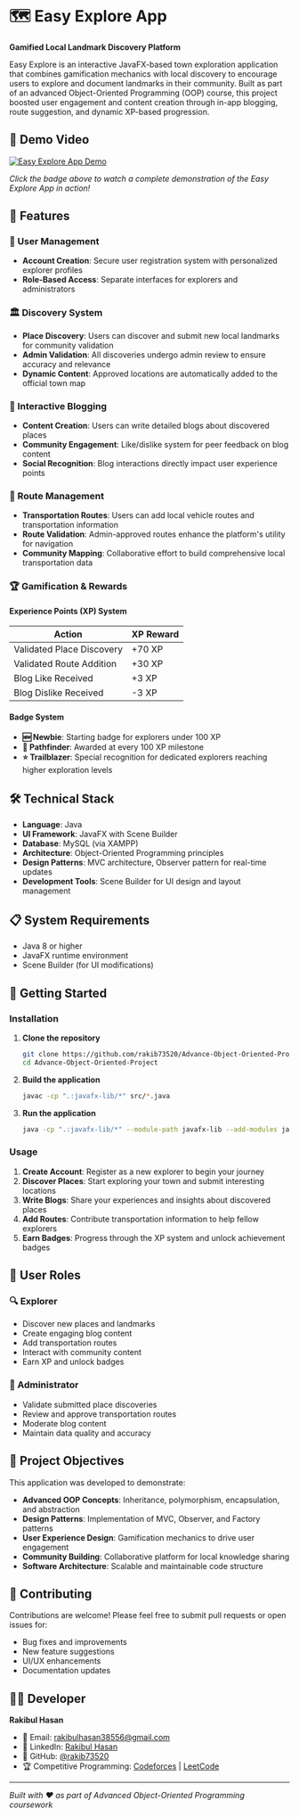 # 🗺️ Easy Explore App

**Gamified Local Landmark Discovery Platform**

Easy Explore is an interactive JavaFX-based town exploration application that combines gamification mechanics with local discovery to encourage users to explore and document landmarks in their community. Built as part of an advanced Object-Oriented Programming (OOP) course, this project boosted user engagement and content creation through in-app blogging, route suggestion, and dynamic XP-based progression.

## 🎥 Demo Video

[![Easy Explore App Demo](https://img.shields.io/badge/▶️-Watch%20Demo%20Video-red?style=for-the-badge&logo=youtube)](https://www.youtube.com/watch?v=GPpa3I72A28)

*Click the badge above to watch a complete demonstration of the Easy Explore App in action!*

## 🚀 Features

### 🔐 User Management
- **Account Creation**: Secure user registration system with personalized explorer profiles
- **Role-Based Access**: Separate interfaces for explorers and administrators

### 🏛️ Discovery System
- **Place Discovery**: Users can discover and submit new local landmarks for community validation
- **Admin Validation**: All discoveries undergo admin review to ensure accuracy and relevance
- **Dynamic Content**: Approved locations are automatically added to the official town map

### 📝 Interactive Blogging
- **Content Creation**: Users can write detailed blogs about discovered places
- **Community Engagement**: Like/dislike system for peer feedback on blog content
- **Social Recognition**: Blog interactions directly impact user experience points

### 🚌 Route Management
- **Transportation Routes**: Users can add local vehicle routes and transportation information
- **Route Validation**: Admin-approved routes enhance the platform's utility for navigation
- **Community Mapping**: Collaborative effort to build comprehensive local transportation data

### 🏆 Gamification & Rewards

#### Experience Points (XP) System
| Action | XP Reward |
|--------|-----------|
| Validated Place Discovery | +70 XP |
| Validated Route Addition | +30 XP |
| Blog Like Received | +3 XP |
| Blog Dislike Received | -3 XP |

#### Badge System
- **🆕 Newbie**: Starting badge for explorers under 100 XP
- **🧭 Pathfinder**: Awarded at every 100 XP milestone
- **⭐ Trailblazer**: Special recognition for dedicated explorers reaching higher exploration levels

## 🛠️ Technical Stack

- **Language**: Java
- **UI Framework**: JavaFX with Scene Builder
- **Database**: MySQL (via XAMPP)
- **Architecture**: Object-Oriented Programming principles
- **Design Patterns**: MVC architecture, Observer pattern for real-time updates
- **Development Tools**: Scene Builder for UI design and layout management

## 📋 System Requirements

- Java 8 or higher
- JavaFX runtime environment
- Scene Builder (for UI modifications)

## 🚀 Getting Started

### Installation

1. **Clone the repository**
   ```bash
   git clone https://github.com/rakib73520/Advance-Object-Oriented-Project.git
   cd Advance-Object-Oriented-Project
   ```

2. **Build the application**
   ```bash
   javac -cp ".:javafx-lib/*" src/*.java
   ```

3. **Run the application**
   ```bash
   java -cp ".:javafx-lib/*" --module-path javafx-lib --add-modules javafx.controls,javafx.fxml Main
   ```

### Usage

1. **Create Account**: Register as a new explorer to begin your journey
2. **Discover Places**: Start exploring your town and submit interesting locations
3. **Write Blogs**: Share your experiences and insights about discovered places
4. **Add Routes**: Contribute transportation information to help fellow explorers
5. **Earn Badges**: Progress through the XP system and unlock achievement badges

## 👥 User Roles

### 🔍 Explorer
- Discover new places and landmarks
- Create engaging blog content
- Add transportation routes
- Interact with community content
- Earn XP and unlock badges

### 👑 Administrator
- Validate submitted place discoveries
- Review and approve transportation routes
- Moderate blog content
- Maintain data quality and accuracy

## 🎯 Project Objectives

This application was developed to demonstrate:
- **Advanced OOP Concepts**: Inheritance, polymorphism, encapsulation, and abstraction
- **Design Patterns**: Implementation of MVC, Observer, and Factory patterns
- **User Experience Design**: Gamification mechanics to drive user engagement
- **Community Building**: Collaborative platform for local knowledge sharing
- **Software Architecture**: Scalable and maintainable code structure

## 🤝 Contributing

Contributions are welcome! Please feel free to submit pull requests or open issues for:
- Bug fixes and improvements
- New feature suggestions
- UI/UX enhancements
- Documentation updates

## 👨‍💻 Developer

**Rakibul Hasan**
- 📧 Email: rakibulhasan38556@gmail.com
- 💼 LinkedIn: [Rakibul Hasan](https://www.linkedin.com/in/rakibul-hasan-5539891a3/)
- 🐙 GitHub: [@rakib73520](https://github.com/rakib73520)
- 🏆 Competitive Programming: [Codeforces](https://codeforces.com/profile/rakib73520) | [LeetCode](https://leetcode.com/rakib73520)

---

*Built with ❤️ as part of Advanced Object-Oriented Programming coursework*
